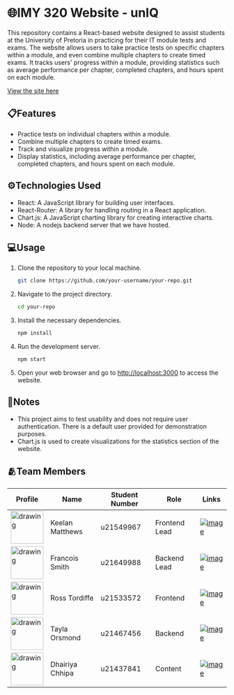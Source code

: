 # 🌐IMY 320 Website - unIQ

This repository contains a React-based website designed to assist students at the University of Pretoria in practicing for their IT module tests and exams. The website allows users to take practice tests on specific chapters within a module, and even combine multiple chapters to create timed exams. It tracks users' progress within a module, providing statistics such as average performance per chapter, completed chapters, and hours spent on each module.

[View the site here](uniq-site.netlify.app/)

## 📋Features

- Practice tests on individual chapters within a module.
- Combine multiple chapters to create timed exams.
- Track and visualize progress within a module.
- Display statistics, including average performance per chapter, completed chapters, and hours spent on each module.

## ⚙️Technologies Used

- React: A JavaScript library for building user interfaces.
- React-Router: A library for handling routing in a React application.
- Chart.js: A JavaScript charting library for creating interactive charts.
- Node: A nodejs backend server that we have hosted.

## 💻Usage

1. Clone the repository to your local machine.
   ```bash
   git clone https://github.com/your-username/your-repo.git
   ```

2. Navigate to the project directory.
   ```bash
   cd your-repo
   ```

3. Install the necessary dependencies.
   ```bash
   npm install
   ```

4. Run the development server.
   ```bash
   npm start
   ```

5. Open your web browser and go to [http://localhost:3000](http://localhost:3000) to access the website.

## 📝Notes

- This project aims to test usability and does not require user authentication. There is a default user provided for demonstration purposes.
- Chart.js is used to create visualizations for the statistics section of the website.

## 🫂Team Members

| Profile | Name | Student Number | Role | Links |
|-|-|-|-|-|
| <img src="https://lh5.googleusercontent.com/_MrBwoCFyRyIyUyTylyJj8TCAkVc_JJ_Qnqm2zYqeWyyIrsD9r6vQUzckcLwFatuWTY=w2400" alt="drawing" width="75"/> | Keelan Matthews | u21549967| Frontend Lead | [![image](https://img.shields.io/badge/GitHub-100000?style=for-the-badge&logo=github&logoColor=white "Github Profile")](https://github.com/Keelan-Matthews) |
| <img src="https://lh5.googleusercontent.com/IabfHidkavHDp04KwR8dJYypb1Dg9-0ehr64bKgsAoGt3y95J5c0N20PUHZRn_PDNbQ=w2400" alt="drawing" width="75"/>| Francois Smith | u21649988 | Backend Lead | [![image](https://img.shields.io/badge/GitHub-100000?style=for-the-badge&logo=github&logoColor=white "Github Profile")](https://github.com/francois-smith) |
|<img src="https://lh5.googleusercontent.com/AZP3G6vpLzk7UJp3cC1x4yew5Noa_SEBco_O4poBy539ynLZGZYK47L45pz7CHRCUq0=w2400" alt="drawing" width="75"/> | Ross Tordiffe | u21533572 | Frontend | [![image](https://img.shields.io/badge/GitHub-100000?style=for-the-badge&logo=github&logoColor=white "Github Profile")](https://github.com/Ross-Tordiffe) | 
|<img src="https://lh3.googleusercontent.com/E5wo06pgBxWS7AIAxVJmqBAiT2R-1XH9fkLN8SXLs-10WiKYyiHORVaTQbFiLLHTcJc=w2400" alt="drawing" width="75"/> | Tayla Orsmond | u21467456| Backend | [![image](https://img.shields.io/badge/GitHub-100000?style=for-the-badge&logo=github&logoColor=white "Github Profile")](https://github.com/tayla-orsmond) | 
|<img src="https://lh5.googleusercontent.com/tlFqm3GleSQjggjXUmTMfsHHi6SciKL6o0ecofs1lEZTGplRpB5fFNnWjlPWs2EaLTM=w2400" alt="drawing" width="75" /> | Dhairiya Chhipa | u21437841 | Content | [![image](https://img.shields.io/badge/GitHub-100000?style=for-the-badge&logo=github&logoColor=white "Github Profile")](https://github.com/AureoleAxiome) | 
